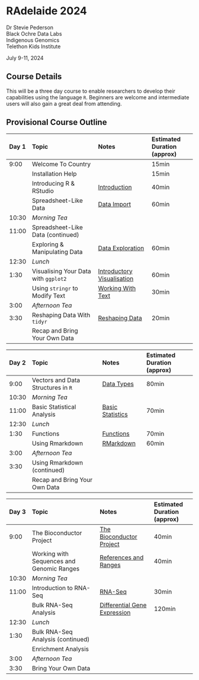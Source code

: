 RAdelaide 2024
================
Dr Stevie Pederson  
Black Ochre Data Labs  
Indigenous Genomics  
Telethon Kids Institute

July 9-11, 2024

## Course Details

This will be a three day course to enable researchers to develop their
capabilities using the language `R`. Beginners are welcome and
intermediate users will also gain a great deal from attending.

## Provisional Course Outline

| Day 1 | Topic                                | Notes                                        | Estimated Duration <br>(approx) |
|:------|:-------------------------------------|:---------------------------------------------|:--------------------------------|
| 9:00  | Welcome To Country                   |                                              | 15min                           |
|       | Installation Help                    |                                              | 15min                           |
|       | Introducing R & RStudio              | [Introduction](intro.html)                   | 40min                           |
|       | Spreadsheet-Like Data                | [Data Import](import.html)                   | 60min                           |
| 10:30 | *Morning Tea*                        |                                              |                                 |
| 11:00 | Spreadsheet-Like Data (continued)    |                                              |                                 |
|       | Exploring & Manipulating Data        | [Data Exploration](exploring.html)           | 60min                           |
| 12:30 | *Lunch*                              |                                              |                                 |
| 1:30  | Visualising Your Data with `ggplot2` | [Introductory Visualisation](intro_vis.html) | 60min                           |
|       | Using `stringr` to Modify Text       | [Working With Text](text.html)               | 30min                           |
| 3:00  | *Afternoon Tea*                      |                                              |                                 |
| 3:30  | Reshaping Data With `tidyr`          | [Reshaping Data](tidyr.html)                 | 20min                           |
|       | Recap and Bring Your Own Data        |                                              |                                 |

| Day 2 | Topic                              | Notes                                | Estimated Duration <br>(approx) |
|:------|:-----------------------------------|:-------------------------------------|:--------------------------------|
| 9:00  | Vectors and Data Structures in `R` | [Data Types](data_types.html)        | 80min                           |
| 10:30 | *Morning Tea*                      |                                      |                                 |
| 11:00 | Basic Statistical Analysis         | [Basic Statistics](basic_stats.html) | 70min                           |
| 12:30 | *Lunch*                            |                                      |                                 |
| 1:30  | Functions                          | [Functions](functions.html)          | 70min                           |
|       | Using Rmarkdown                    | [RMarkdown](rmarkdown.html)          | 60min                           |
| 3:00  | *Afternoon Tea*                    |                                      |                                 |
| 3:30  | Using Rmarkdown (continued)        |                                      |                                 |
|       | Recap and Bring Your Own Data      |                                      |                                 |

| Day 3 | Topic                                     | Notes                                       | Estimated Duration <br>(approx) |
|:------|:------------------------------------------|:--------------------------------------------|:--------------------------------|
| 9:00  | The Bioconductor Project                  | [The Bioconductor Project](intro_bioc.html) | 40min                           |
|       | Working with Sequences and Genomic Ranges | [References and Ranges](references.html)    | 40min                           |
| 10:30 | *Morning Tea*                             |                                             |                                 |
| 11:00 | Introduction to RNA-Seq                   | [RNA-Seq](rna_seq.html)                     | 30min                           |
|       | Bulk RNA-Seq Analysis                     | [Differential Gene Expression](deg.html)    | 120min                          |
| 12:30 | *Lunch*                                   |                                             |                                 |
| 1:30  | Bulk RNA-Seq Analysis (continued)         |                                             |                                 |
|       | Enrichment Analysis                       |                                             |                                 |
| 3:00  | *Afternoon Tea*                           |                                             |                                 |
| 3:30  | Bring Your Own Data                       |                                             |                                 |
